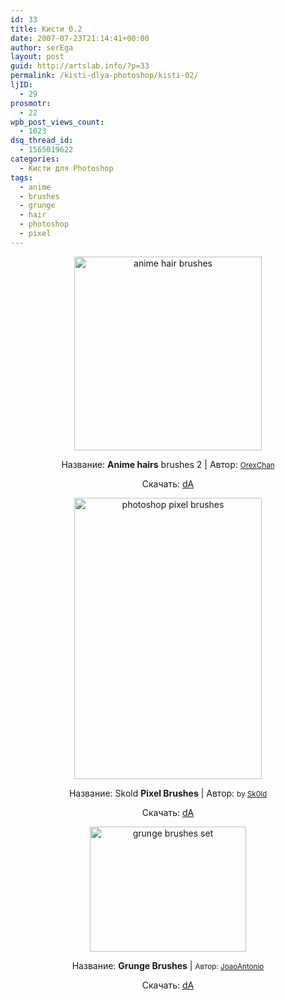 ```yaml
---
id: 33
title: Кисти 0.2
date: 2007-07-23T21:14:41+00:00
author: serEga
layout: post
guid: http://artslab.info/?p=33
permalink: /kisti-dlya-photoshop/kisti-02/
ljID:
  - 29
prosmotr:
  - 22
wpb_post_views_count:
  - 1023
dsq_thread_id:
  - 1565019622
categories:
  - Кисти для Photoshop
tags:
  - anime
  - brushes
  - grunge
  - hair
  - photoshop
  - pixel
---
```

<p style="text-align: center">
  <img src="http://img512.imageshack.us/img512/8898/animehairsbrushes2byorevz5.jpg" title="anime hair brushes" alt="anime hair brushes" border="0" height="310" width="300" />
</p>

<p align="center">
  Название: <strong>Anime hairs</strong> brushes 2 | Автор: <small><a href="http://orexchan.deviantart.com/" class="u">OrexChan</a></small>
</p>

<p align="center">
  Скачать: <a href="http://www.deviantart.com/deviation/59654270/" title="download from authors homepage" target="_blank">dA</a>
</p>

<p align="center">
  <img src="http://img512.imageshack.us/img512/997/skoldpixelbrushesbysk0lak4.jpg" title="photoshop pixel brushes" alt="photoshop pixel brushes" border="0" height="450" width="300" />
</p>

<p align="center">
  Название: Skold <strong>Pixel Brushes</strong> | Автор: <small>by <a href="http://sk0ld.deviantart.com/" class="u">Sk0ld</a></small>
</p>

<p align="center">
  Скачать: <a href="http://www.deviantart.com/deviation/59935349/" title="download from deviantart" target="_blank">dA</a>
</p>

<p align="center">
  <img src="http://img523.imageshack.us/img523/5977/grungebrushesbyjoaoantoav2.jpg" title="grunge brushes set" alt="grunge brushes set" border="0" height="200" width="250" />
</p>

<p align="center">
  Название: <strong>Grunge Brushes</strong> | <small>Автор: <a href="http://joaoantonio.deviantart.com/" class="u">JoaoAntonio</a></small>
</p>

<p align="center">
  Скачать: <a href="http://www.deviantart.com/deviation/60348538/" title="download from deviantart" target="_blank">dA</a>
</p>